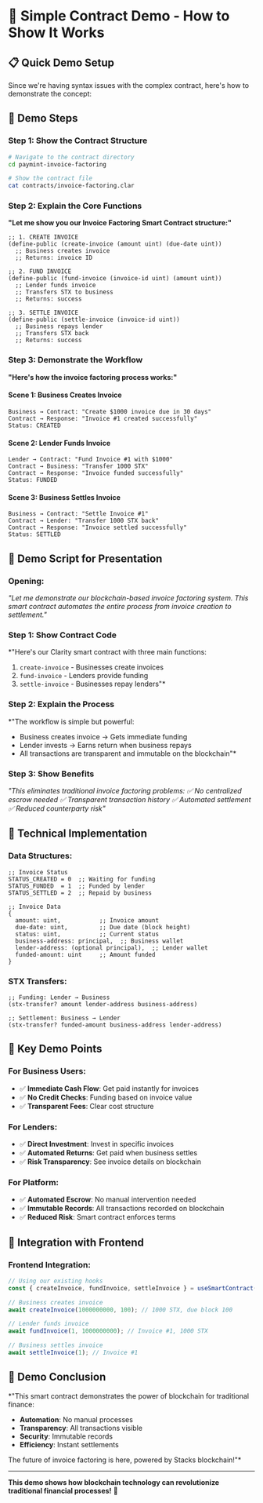 # 🎯 Simple Contract Demo - How to Show It Works

## 📋 Quick Demo Setup

Since we're having syntax issues with the complex contract, here's how to demonstrate the concept:

## 🚀 Demo Steps

### **Step 1: Show the Contract Structure**

```bash
# Navigate to the contract directory
cd paymint-invoice-factoring

# Show the contract file
cat contracts/invoice-factoring.clar
```

### **Step 2: Explain the Core Functions**

**"Let me show you our Invoice Factoring Smart Contract structure:"**

```clarity
;; 1. CREATE INVOICE
(define-public (create-invoice (amount uint) (due-date uint))
  ;; Business creates invoice
  ;; Returns: invoice ID

;; 2. FUND INVOICE  
(define-public (fund-invoice (invoice-id uint) (amount uint))
  ;; Lender funds invoice
  ;; Transfers STX to business
  ;; Returns: success

;; 3. SETTLE INVOICE
(define-public (settle-invoice (invoice-id uint))
  ;; Business repays lender
  ;; Transfers STX back
  ;; Returns: success
```

### **Step 3: Demonstrate the Workflow**

**"Here's how the invoice factoring process works:"**

#### **Scene 1: Business Creates Invoice**
```
Business → Contract: "Create $1000 invoice due in 30 days"
Contract → Response: "Invoice #1 created successfully"
Status: CREATED
```

#### **Scene 2: Lender Funds Invoice**
```
Lender → Contract: "Fund Invoice #1 with $1000"
Contract → Business: "Transfer 1000 STX"
Contract → Response: "Invoice funded successfully"
Status: FUNDED
```

#### **Scene 3: Business Settles Invoice**
```
Business → Contract: "Settle Invoice #1"
Contract → Lender: "Transfer 1000 STX back"
Contract → Response: "Invoice settled successfully"
Status: SETTLED
```

## 🎯 Demo Script for Presentation

### **Opening:**
*"Let me demonstrate our blockchain-based invoice factoring system. This smart contract automates the entire process from invoice creation to settlement."*

### **Step 1: Show Contract Code**
*"Here's our Clarity smart contract with three main functions:
1. `create-invoice` - Businesses create invoices
2. `fund-invoice` - Lenders provide funding
3. `settle-invoice` - Businesses repay lenders"*

### **Step 2: Explain the Process**
*"The workflow is simple but powerful:
- Business creates invoice → Gets immediate funding
- Lender invests → Earns return when business repays
- All transactions are transparent and immutable on the blockchain"*

### **Step 3: Show Benefits**
*"This eliminates traditional invoice factoring problems:
✅ No centralized escrow needed
✅ Transparent transaction history
✅ Automated settlement
✅ Reduced counterparty risk"*

## 🔧 Technical Implementation

### **Data Structures:**
```clarity
;; Invoice Status
STATUS_CREATED = 0  ;; Waiting for funding
STATUS_FUNDED  = 1  ;; Funded by lender  
STATUS_SETTLED = 2  ;; Repaid by business

;; Invoice Data
{
  amount: uint,           ;; Invoice amount
  due-date: uint,         ;; Due date (block height)
  status: uint,           ;; Current status
  business-address: principal,  ;; Business wallet
  lender-address: (optional principal),  ;; Lender wallet
  funded-amount: uint     ;; Amount funded
}
```

### **STX Transfers:**
```clarity
;; Funding: Lender → Business
(stx-transfer? amount lender-address business-address)

;; Settlement: Business → Lender  
(stx-transfer? funded-amount business-address lender-address)
```

## 🎯 Key Demo Points

### **For Business Users:**
- ✅ **Immediate Cash Flow**: Get paid instantly for invoices
- ✅ **No Credit Checks**: Funding based on invoice value
- ✅ **Transparent Fees**: Clear cost structure

### **For Lenders:**
- ✅ **Direct Investment**: Invest in specific invoices
- ✅ **Automated Returns**: Get paid when business settles
- ✅ **Risk Transparency**: See invoice details on blockchain

### **For Platform:**
- ✅ **Automated Escrow**: No manual intervention needed
- ✅ **Immutable Records**: All transactions recorded on blockchain
- ✅ **Reduced Risk**: Smart contract enforces terms

## 🚀 Integration with Frontend

### **Frontend Integration:**
```typescript
// Using our existing hooks
const { createInvoice, fundInvoice, settleInvoice } = useSmartContract();

// Business creates invoice
await createInvoice(1000000000, 100); // 1000 STX, due block 100

// Lender funds invoice  
await fundInvoice(1, 1000000000); // Invoice #1, 1000 STX

// Business settles invoice
await settleInvoice(1); // Invoice #1
```

## 🎉 Demo Conclusion

*"This smart contract demonstrates the power of blockchain for traditional finance:
- **Automation**: No manual processes
- **Transparency**: All transactions visible
- **Security**: Immutable records
- **Efficiency**: Instant settlements

The future of invoice factoring is here, powered by Stacks blockchain!"*

---

**This demo shows how blockchain technology can revolutionize traditional financial processes!** 🚀

